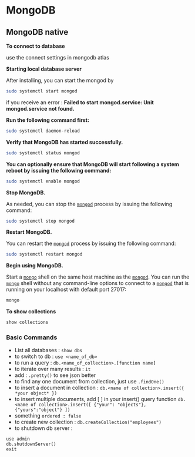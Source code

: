 # MongoDB

## MongoDB native

**To connect to database**

use the connect settings in mongodb atlas

**Starting local database server**

After installing, you can start the mongod by

```bash
sudo systemctl start mongod
```

if you receive an error : **Failed to start mongod.service: Unit mongod.service not found.**

**Run the following command first:**

```bash
sudo systemctl daemon-reload
```

**Verify that MongoDB has started successfully.**

```bash
sudo systemctl status mongod
```

**You can optionally ensure that MongoDB will start following a system reboot by issuing the following command:**

```bash
sudo systemctl enable mongod
```

**Stop MongoDB.**

As needed, you can stop the [`mongod`](https://docs.mongodb.com/manual/reference/program/mongod/#bin.mongod) process by issuing the following command:

```bash
sudo systemctl stop mongod
```

**Restart MongoDB.**

You can restart the [`mongod`](https://docs.mongodb.com/manual/reference/program/mongod/#bin.mongod) process by issuing the following command:

```bash
sudo systemctl restart mongod
```

**Begin using MongoDB.**

Start a [`mongo`](https://docs.mongodb.com/manual/reference/program/mongo/#bin.mongo) shell on the same host machine as the [`mongod`](https://docs.mongodb.com/manual/reference/program/mongod/#bin.mongod). You can run the [`mongo`](https://docs.mongodb.com/manual/reference/program/mongo/#bin.mongo) shell without any command-line options to connect to a [`mongod`](https://docs.mongodb.com/manual/reference/program/mongod/#bin.mongod) that is running on your localhost with default port 27017:

```bash
mongo
```

**To show collections**

```bash
show collections
```

### Basic Commands

* List all databases : `show dbs`
* to switch to db : `use <name_of_db>`
* to run a query : `db.<name_of_collection>.[function name]`
* to iterate over many results : `it` 
* add : `.pretty()` to see json better
* to find any one document from collection, just use `.findOne()` 
* to insert a document in collection : `db.<name of collection>.insert({ *your object* })` 
* to insert multiple documents, add \[ \] in your insert\(\) query function `db.<name of collection>.insert([ {"your": "objects"}, {"yours":"object"} ])`
* something `ordered : false`
* to create new collection : `db.createCollection("employees")`
* to shutdown db server : 

```text
use admin
db.shutdownServer()
exit
```

